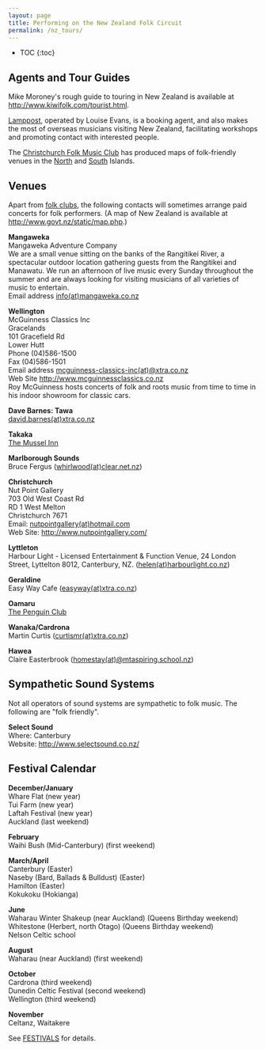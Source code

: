 ```yaml
---
layout: page
title: Performing on the New Zealand Folk Circuit
permalink: /nz_tours/
---
```


* TOC
{:toc}

Agents and Tour Guides
----------------------


Mike Moroney's rough guide to touring in New Zealand is available at
<a href="http://www.kiwifolk.com/tourist.html">http://www.kiwifolk.com/tourist.html</a>.



<a href="http://www.lamppost.co.nz/">Lamppost</a>, operated by Louise
Evans, is a booking agent, and also makes the most of overseas musicians
visiting New Zealand, facilitating workshops and promoting contact with
interested people.



The <a href="http://www.folkmusic.org.nz">Christchurch Folk Music Club</a>
has produced maps of folk-friendly venues in the
<a href="http://www.kiwifolk.org.nz/pdf/North Island Club Map 		PDF 		final.pdf">North</a>
and <a href="http://www.kiwifolk.org.nz/pdf/South Island Folk Clubs Final 2012.pdf">South</a>
Islands.

Venues
------

Apart from <a href="clubs.html">folk clubs</a>, the following contacts will
sometimes arrange paid concerts for folk performers. (A map of New Zealand is
available at
<a href="http://www.govt.nz/static/map.php">http://www.govt.nz/static/map.php</a>.)



<strong>Mangaweka</strong>
<br />Mangaweka Adventure Company
<br />We are a small venue sitting on the banks of the Rangitikei River, a spectacular outdoor location gathering
guests from the Rangitikei and Manawatu. We run an afternoon of live music every Sunday throughout the summer and
are always looking for visiting musicians of all varieties of music to entertain.
<br />Email address <a href="MAILTO:info(at)mangaweka.co.nz">info(at)mangaweka.co.nz</a>


<strong>Wellington</strong>
<br />McGuinness Classics Inc
<br />Gracelands
<br />101 Gracefield Rd
<br />Lower Hutt
<br />Phone (04)586-1500
<br />Fax (04)586-1501
<br />Email address  <a href="MAILTO:mcguinness-classics-inc(at)@xtra.co.nz">mcguinness-classics-inc(at)@xtra.co.nz</a>
<br />Web Site
<a href="http://www.mcguinnessclassics.co.nz">http://www.mcguinnessclassics.co.nz</a>
<br />Roy McGuinness hosts concerts of folk and roots music from time to
time in his indoor showroom for classic cars.



<strong>Dave Barnes: Tawa</strong>
<br /><a href="MAILTO:david.barnes(at)xtra.co.nz">david.barnes(at)xtra.co.nz</a>



<strong>Takaka</strong>
<br /><a href="http://www.musselinn.co.nz/">The Mussel Inn</a>



<strong>Marlborough Sounds</strong>
<br />Bruce Fergus
(<a href="MAILTO:whirlwood(at)clear.net.nz">whirlwood(at)clear.net.nz</a>)



<strong>Christchurch</strong>
<br />Nut Point Gallery
<br />703 Old West Coast Rd
<br />RD 1 West Melton
<br />Christchurch 7671
<br />Email: <a href="mailto:nutpointgallery(at)hotmail.com">nutpointgallery(at)hotmail.com</a>
<br />Web Site: <a href="http://www.nutpointgallery.com/">http://www.nutpointgallery.com/</a>



<strong>Lyttleton</strong>
<br />Harbour Light - Licensed Entertainment & Function Venue,
24 London Street, Lyttelton 8012, Canterbury, NZ.
(<a href="MAILTO:helen(at)harbourlight.co.nz">helen(at)harbourlight.co.nz</a>)



<strong>Geraldine</strong>
<br />Easy Way Cafe (<a href="MAILTO:easyway(at)xtra.co.nz">easyway(at)xtra.co.nz</a>)



<strong>Oamaru</strong>
<br /><a href="http://www.thepenguinclub.co.nz/">The Penguin Club</a>



<strong>Wanaka/Cardrona</strong>
<br />Martin Curtis
(<a href="MAILTO:curtismr(at)xtra.co.nz">curtismr(at)xtra.co.nz</a>)



<strong>Hawea</strong>
<br />Claire Easterbrook
(<a href="MAILTO:homestay(at)@mtaspiring.school.nz">homestay(at)@mtaspiring.school.nz</a>)

Sympathetic Sound Systems
-------------------------

Not all operators of sound systems are sympathetic to folk music. The
following are "folk friendly".


<strong>Select Sound</strong>
<br />Where: Canterbury
<br />Website: <a href="http://www.selectsound.co.nz/">http://www.selectsound.co.nz/</a>


Festival Calendar
-----------------

<strong>December/January</strong>
<br />Whare Flat (new year)
<br />Tui Farm (new year)
<br />Laftah Festival (new year)
<br />Auckland (last weekend)



<strong>February</strong>
<br />Waihi Bush (Mid-Canterbury) (first weekend)



<strong>March/April</strong>
<br />Canterbury (Easter)
<br />Naseby (Bard, Ballads &#38; Bulldust) (Easter)
<br />Hamilton (Easter)
<br />Kokukoku (Hokianga)



<strong>June</strong>
<br />Waharau Winter Shakeup (near Auckland) (Queens Birthday weekend)
<br />Whitestone (Herbert, north Otago) (Queens Birthday weekend)
<br />Nelson Celtic school



<strong>August</strong>
<br />Waharau (near Auckland) (first weekend)



<strong>October</strong>
<br />Cardrona (third weekend)
<br />Dunedin Celtic Festival (second weekend)
<br />Wellington (third weekend)



<strong>November</strong>
<br />Celtanz, Waitakere



See <a href="festivals.html">FESTIVALS</a> for details.
